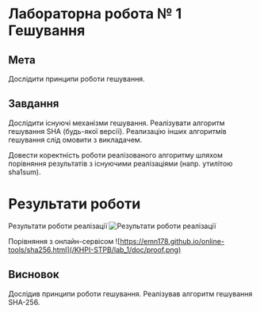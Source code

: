 # Лабораторна робота № 1 Гешування

## Мета
Дослідити принципи роботи гешування.

## Завдання
Дослідити існуючі механізми гешування. Реалізувати алгоритм гешування SHA (будь-якої версії). Реализацію інших алгоритмів гешування слід омовити з викладачем.

Довести коректність роботи реалізованого алгоритму шляхом порівняння результатів з існуючими реалізаціями (напр. утилітою sha1sum).

# Результати роботи

Результати роботи реалізації
![Результати роботи реалізації](/KHPI-STPB/lab_1/doc/my_hash.png)

Порівняння з онлайн-сервісом
![https://emn178.github.io/online-tools/sha256.html](/KHPI-STPB/lab_1/doc/proof.png)

## Висновок
Дослідив принципи роботи гешування. Реалізував алгоритм гешування SHA-256.
